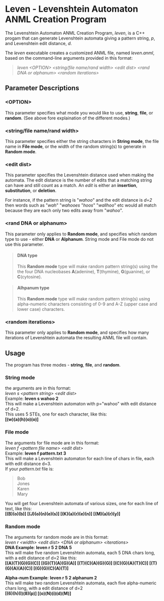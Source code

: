 # Leven - Levenshtein Automaton ANML Creation Program

The Levenshtein Automaton ANML Creation Program, *leven*, is a C++ progam that can generate Levenshtein automata giving a pattern string, *p*, and Levenshtein edit distance, *d*.

The *leven* executable creates a customized ANML file, named *leven.anml*, based on the command-line arguments provided in this format:  
>*leven \<OPTION> \<string/file name/rand width> \<edit dist> \<rand DNA or alphanum> \<random iterations>*

## Parameter Descriptions

### \<OPTION>
This parameter specifies what mode you would like to use, **string**, **file**, or **random**. (See above fore explaination of the different modes.)

### \<string/file name/rand width>
This parameter specifies either the string characters in **String mode**, the file name in **File mode**, or the width of the random string(s) to generate in **Random mode**.

### \<edit dist>
This parameter specifies the Levenshtein distance used when making the automata. The edit distance is the number of edits that a matching string can have and still count as a match. An *edit* is either an **insertion**, **substitution**, or **deletion**. 

For instance, if the pattern string is "*wahoo*" and the edit distance is *d=2* then words such as "*wah*" "*wahooes* "*hoos*" "*wallhoo*" etc would all match because they are each only two edits away from "*wahoo*".

### \<rand DNA or alphanum>
This parameter only applies to **Random mode**, and specifies which random type to use - either **DNA** or **Alphanum**. String mode and File mode do not use this parameter.

>#### DNA type
>This **Random mode** type will make random pattern string(s) using the the four DNA nucleobases **A**(adenine), **T**(thymine), **G**(guanine), or **C**(cytosine).

>#### Alhpanum type
>This **Random mode** type will make random pattern string(s) using alpha-numeric characters consisting of 0-9 and A-Z (upper case and lower case) characters. 

### \<random iterations>
This parameter only applies to **Random mode**, and specifies how many iterations of Levenshtein automata the resulting ANML file will contain. 


## **Usage**

The program has three modes - **string**, **file**, and **random**. 

### **String mode**  
the arguments are in this format:  
*leven s \<pattern string> \<edit dist>*  
Example:  **leven s wahoo 2**  
This will make a Levenshtein automaton with p="wahoo" with edit distance of d=2.  
This uses 5 STEs, one for each character, like this:  
**[(w)(a)(h)(o)(o)]**

### **File mode**  
The arguments for file mode are in this format:  
*leven f \<pattern file name> \<edit dist>*  
Example:  **leven f pattern.txt 3**  
This will make a Levenshtein automaton for each line of chars in file, each with edit distance d=3.  
If your *pattern.txt* file is:  
>Bob  
>Jones  
>Karen  
>Mary

You will get four Levenshtein automata of various sizes, one for each line of text, like this:  
**[(B)(o)(b)]  [(J)(o)(n)(e)(s)]  [(K)(a)(r)(e)(n)]  [(M)(a)(r)(y)]**
  
### **Random mode**  
The arguments for random mode are in this format:  
*leven r \<width> \<edit dist> \<DNA or alphanum> \<iterations>*   
**DNA Example**:  **leven r 5 2 DNA 5**  
This will make five random Levenshtein automata, each 5 DNA chars long, with a edit distance of d=2 like this:  
**[(A)(T)(G)(G)(C)]  [(G)(T)(A)(G)(A)]  [(T)(C)(A)(G)(G)]  [(C)(G)(A)(T)(C)]  [(T)(G)(A)(A)(C)]  [(G)(G)(C)(A)(T)]**

**Alpha-num Example**:  **leven r 5 2 alphanum 2**  
This will make two random Levenshtein automata, each five alpha-numeric chars long, with a edit distance of d=2  
**[(6)(h)(l)(8)(p)]  [(o)(N)(i)(d)(M)]**
